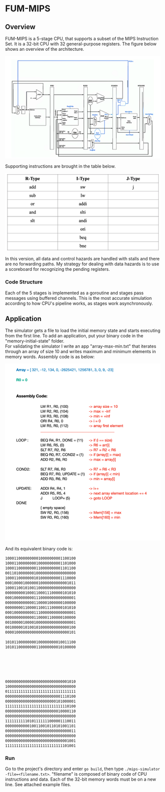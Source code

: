 # FUM-MIPS
## Overview
FUM-MIPS is a 5-stage CPU, that supports a subset of the MIPS Instruction Set. It is a 32-bit CPU with 32 general-purpose registers.
The figure below shows an overview of the architecture.


![overview of architecture](pics/architecture.png)

Supporting instructions are brought in the table below.

![instructions](pics/Instructions.png)



In this version, all data and control hazards are handled with stalls and there are no forwarding paths.
My strategy for dealing with data hazards is to use a scoreboard for recognizing the pending registers.

### Code Structure
Each of the 5 stages is implemented as a goroutine and stages pass messages using buffered channels. This is the most accurate simulation according to how CPU's pipeline works, as stages work asynchronously.

## Application
The simulator gets a file to load the initial memory state and starts executing from the first line. To add an application, put your binary code in the "memory-initial-state" folder.\
For validating the simulator I write an app "array-max-min.txt" that iterates through an array of size 10 and writes maximum and minimum elements in memory words. Assembly code is as below:

![assebly](pics/assembly.png)

And its equivalent binary code is:

```
10001100000000010000000001100100
10001100000000100000000001101000
10001100000000110000000001101100
00110100000001000000000000000000
10001100000001010000000001110000
00010000100000010000000000001011
10001100101001100000000000000000
00000000010001100011100000101010
00010000000001110000000000000001
00000000000001100001000000100000
00000000110000110011100000101010
00010000000001110000000000000001
00000000000001100001100000100000
00100000100001000000000000000001
00100000101001010000000000000100
00001000000000000000000000000101

10101100000000100000000010011100
10101100000000110000000010100000






00000000000000000000000000001010
10000000000000000000000000000000
01111111111111111111111111111111
00000000000000000000000001110100
00000000000000000000000101000001
11111111111111111111111111110100
00000000000000000000000010000110
00000000000000000000000000000000
11111111110101111111000001110011
00000000000100110010110101001101
00000000000000000000000000000011
00000000000000000000000000000000
00000000000000000000000000001001
11111111111111111111111111101001
```

### Run
Go to the project's directory and enter `go build`, then type `./mips-simulator -file=<filename.txt>`. "filename" is composed of binary code of CPU instructions and data. Each of the 32-bit memory words must be on a new line. See attached example files.
